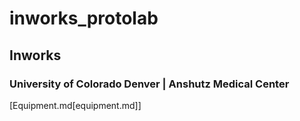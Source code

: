 # inworks_protolab

## Inworks 
### University of Colorado Denver | Anshutz Medical Center

[Equipment.md[equipment.md]]
